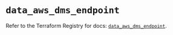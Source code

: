 # `data_aws_dms_endpoint`

Refer to the Terraform Registry for docs: [`data_aws_dms_endpoint`](https://registry.terraform.io/providers/hashicorp/aws/4.67.0/docs/data-sources/dms_endpoint).
